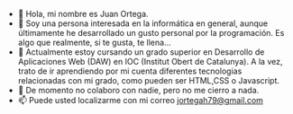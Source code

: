 - 👋 Hola, mi nombre es Juan Ortega.
- 👀 Soy una persona interesada en la informática en general, aunque últimamente he desarrollado un gusto personal por la programación.
Es algo que realmente, si te gusta, te llena...
- 🌱 Actualmente estoy cursando un grado superior en Desarrollo  de Aplicaciones Web (DAW) en IOC (Institut Obert de Catalunya). A la vez, trato de ir aprendiendo
por mi cuenta diferentes tecnologias relacionadas con mi grado, como pueden ser HTML,CSS o Javascript.
- 💞️ De momento no colaboro con nadie, pero no me cierro a nada.
- 📫 Puede usted localizarme con mi correo jortegah79@gmail.com

<!---
jortegah79/jortegah79 is a ✨ special ✨ repository because its `README.md` (this file) appears on your GitHub profile.
You can click the Preview link to take a look at your changes.
--->
